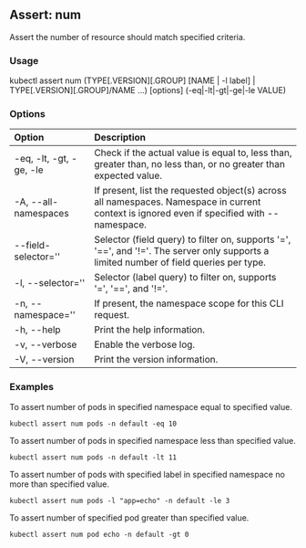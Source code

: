 ## Assert: num

Assert the number of resource should match specified criteria.

### Usage

kubectl assert num (TYPE[.VERSION][.GROUP] [NAME | -l label] | TYPE[.VERSION][.GROUP]/NAME ...) [options] (-eq|-lt|-gt|-ge|-le VALUE)

### Options

| Option                  | Description
|:------------------------|:-----------
| -eq, -lt, -gt, -ge, -le | Check if the actual value is equal to, less than, greater than, no less than, or no greater than expected value.
| -A, --all-namespaces    | If present, list the requested object(s) across all namespaces. Namespace in current context is ignored even if specified with --namespace.
|     --field-selector='' | Selector (field query) to filter on, supports '=', '==', and '!='. The server only supports a limited number of field queries per type.
| -l, --selector=''       | Selector (label query) to filter on, supports '=', '==', and '!='.
| -n, --namespace=''      | If present, the namespace scope for this CLI request.
| -h, --help              | Print the help information.
| -v, --verbose           | Enable the verbose log.
| -V, --version           | Print the version information.

### Examples

To assert number of pods in specified namespace equal to specified value.
```shell
kubectl assert num pods -n default -eq 10
```

To assert number of pods in specified namespace less than specified value.
```shell
kubectl assert num pods -n default -lt 11
```

To assert number of pods with specified label in specified namespace no more than specified value.
```shell
kubectl assert num pods -l "app=echo" -n default -le 3
```

To assert number of specified pod greater than specified value.
```shell
kubectl assert num pod echo -n default -gt 0
```
